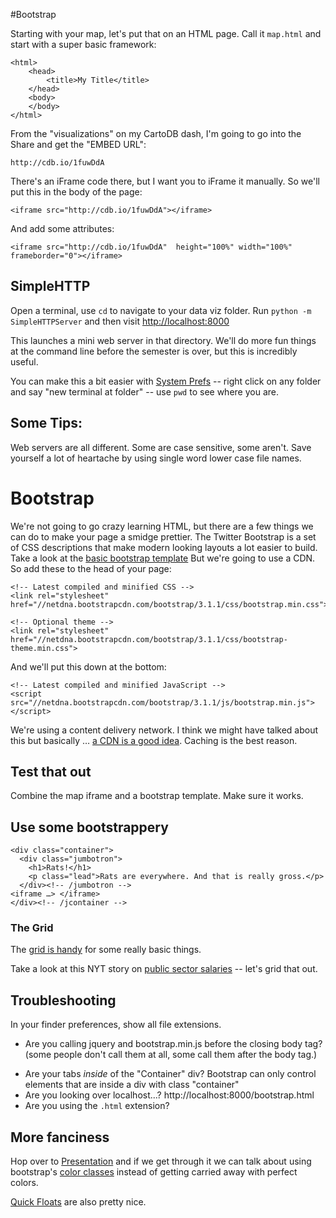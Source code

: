 #Bootstrap

Starting with your map, let's put that on an HTML page. Call it `map.html` and start with a super basic framework:

	<html>
		<head>
			<title>My Title</title>
		</head>
		<body>
		</body>
	</html>

From the "visualizations" on my CartoDB dash, I'm going to go into the Share and get the "EMBED URL":

	http://cdb.io/1fuwDdA
	
There's an iFrame code there, but I want you to iFrame it manually. So we'll put this in the body of the page:

	<iframe src="http://cdb.io/1fuwDdA"></iframe>
	
And add some attributes:

	<iframe src="http://cdb.io/1fuwDdA"  height="100%" width="100%" frameborder="0"></iframe>
	
## SimpleHTTP
Open a terminal, use `cd` to navigate to your data viz folder. Run `python -m SimpleHTTPServer` and then visit <http://localhost:8000>

This launches a mini web server in that directory. We'll do more fun things at the command line before the semester is over, but this is incredibly useful. 

You can make this a bit easier with [System Prefs](https://stackoverflow.com/questions/420456/open-terminal-here-in-mac-os-finder) -- right click on any folder and say "new terminal at folder" -- use `pwd` to see where you are. 


## Some Tips:
Web servers are all different. Some are case sensitive, some aren't. Save yourself a lot of heartache by using single word lower case file names. 

# Bootstrap
We're not going to go crazy learning HTML, but there are a few things we can do to make your page a smidge prettier. The Twitter Bootstrap is a set of CSS descriptions that make modern looking layouts a lot easier to build. Take a look at the [basic bootstrap template](http://getbootstrap.com/getting-started/#template) But we're going to use a CDN. So add these to the head of your page:

	<!-- Latest compiled and minified CSS -->
	<link rel="stylesheet" href="//netdna.bootstrapcdn.com/bootstrap/3.1.1/css/bootstrap.min.css">

	<!-- Optional theme -->
	<link rel="stylesheet" href="//netdna.bootstrapcdn.com/bootstrap/3.1.1/css/bootstrap-theme.min.css">

And we'll put this down at the bottom:

	<!-- Latest compiled and minified JavaScript -->
	<script src="//netdna.bootstrapcdn.com/bootstrap/3.1.1/js/bootstrap.min.js"></script>


We're using a content delivery network. I think we might have talked about this but basically … 
[a CDN is a good idea](https://encosia.com/3-reasons-why-you-should-let-google-host-jquery-for-you/). Caching is the best reason. 

## Test that out
Combine the map iframe and a bootstrap template. Make sure it works.

## Use some bootstrappery

	<div class="container">
	  <div class="jumbotron">
	    <h1>Rats!</h1>
	    <p class="lead">Rats are everywhere. And that is really gross.</p>
	  </div><!-- /jumbotron -->
	<iframe …> </iframe>
	</div><!-- /jcontainer -->  
	
### The Grid
The [grid is handy](http://getbootstrap.com/css/#grid) for some really basic things. 

Take a look at this NYT story on [public sector salaries](http://www.nytimes.com//interactive/2011/03/06/us/public-private-employees.html) -- let's grid that out. 

## Troubleshooting
In your finder preferences, show all file extensions.

+ Are you calling jquery and bootstrap.min.js before the closing body tag? (some people don't call them at all, some call them after the body tag.)
* Are your tabs *inside* of the "Container" div? Bootstrap can only control elements that are inside a div with class "container"
* Are you looking over localhost...? http://localhost:8000/bootstrap.html
* Are you using the `.html` extension? 

## More fanciness
Hop over to [Presentation](presentation.md) and if we get through it we can talk about using bootstrap's [color classes](http://getbootstrap.com/css/#helper-classes) instead of getting carried away with perfect colors. 

[Quick Floats](http://getbootstrap.com/css/#helper-classes-floats) are also pretty nice. 
